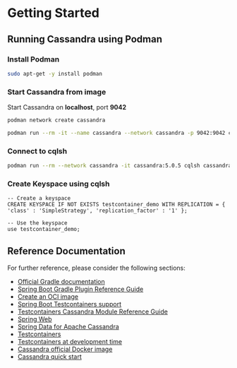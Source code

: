 # Getting Started

## Running Cassandra using Podman

### Install Podman

```bash
sudo apt-get -y install podman
```

### Start Cassandra from image
Start Cassandra on __localhost__, port __9042__

```bash
podman network create cassandra

podman run --rm -it --name cassandra --network cassandra -p 9042:9042 cassandra:5.0.5
```

### Connect to cqlsh

```bash
podman run --rm --network cassandra -it cassandra:5.0.5 cqlsh cassandra 9042
```

### Create Keyspace using cqlsh

```
-- Create a keyspace
CREATE KEYSPACE IF NOT EXISTS testcontainer_demo WITH REPLICATION = { 'class' : 'SimpleStrategy', 'replication_factor' : '1' };

-- Use the keyspace
use testcontainer_demo;
```

## Reference Documentation
For further reference, please consider the following sections:

* [Official Gradle documentation](https://docs.gradle.org)
* [Spring Boot Gradle Plugin Reference Guide](https://docs.spring.io/spring-boot/3.5.5/gradle-plugin)
* [Create an OCI image](https://docs.spring.io/spring-boot/3.5.5/gradle-plugin/packaging-oci-image.html)
* [Spring Boot Testcontainers support](https://docs.spring.io/spring-boot/3.5.5/reference/testing/testcontainers.html#testing.testcontainers)
* [Testcontainers Cassandra Module Reference Guide](https://java.testcontainers.org/modules/databases/cassandra/)
* [Spring Web](https://docs.spring.io/spring-boot/3.5.5/reference/web/servlet.html)
* [Spring Data for Apache Cassandra](https://docs.spring.io/spring-boot/3.5.5/reference/data/nosql.html#data.nosql.cassandra)
* [Testcontainers](https://java.testcontainers.org/)
* [Testcontainers at development time](https://docs.spring.io/spring-boot/3.5.5/reference/features/dev-services.html#features.dev-services.testcontainers)
* [Cassandra official Docker image](https://hub.docker.com/_/cassandra)
* [Cassandra quick start](https://cassandra.apache.org/_/quickstart.html)
